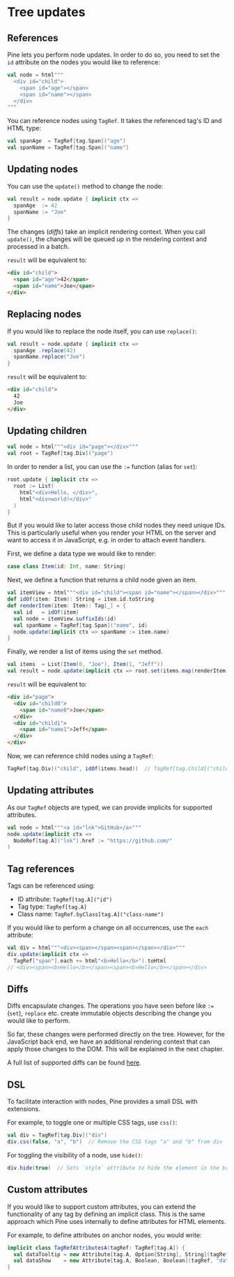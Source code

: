 # Tree updates
## References
Pine lets you perform node updates. In order to do so, you need to set the `id` attribute on the nodes you would like to reference:

```scala
val node = html"""
  <div id="child">
    <span id="age"></span>
    <span id="name"></span>
  </div>
"""
```

You can reference nodes using `TagRef`. It takes the referenced tag's ID and HTML type:

```scala
val spanAge  = TagRef[tag.Span]("age")
val spanName = TagRef[tag.Span]("name")
```

## Updating nodes
You can use the `update()` method to change the node:

```scala
val result = node.update { implicit ctx =>
  spanAge  := 42
  spanName := "Joe"
}
```

The changes (_diffs_) take an implicit rendering context. When you call `update()`, the changes will be queued up in the rendering context and processed in a batch.

`result` will be equivalent to:

```html
<div id="child">
  <span id="age">42</span>
  <span id="name">Joe</span>
</div>
```

## Replacing nodes
If you would like to replace the node itself, you can use `replace()`:

```scala
val result = node.update { implicit ctx =>
  spanAge .replace(42)
  spanName.replace("Joe")
}
```

`result` will be equivalent to:

```html
<div id="child">
  42
  Joe
</div>
```

## Updating children
```scala
val node = html"""<div id="page"></div>"""
val root = TagRef[tag.Div]("page")
```

In order to render a list, you can use the `:=` function (alias for `set`):

```scala
root.update { implicit ctx =>
  root := List(
    html"<div>Hello, </div>",
    html"<div>world!</div>"
  )
}
```

But if you would like to later access those child nodes they need unique IDs. This is particularly useful when you render your HTML on the server and want to access it in JavaScript, e.g. in order to attach event handlers.

First, we define a data type we would like to render:

```scala
case class Item(id: Int, name: String)
```

Next, we define a function that returns a child node given an item.

```scala
val itemView = html"""<div id="child"><span id="name"></span></div>"""
def idOf(item: Item): String = item.id.toString
def renderItem(item: Item): Tag[_] = {
  val id   = idOf(item)
  val node = itemView.suffixIds(id)
  val spanName = TagRef[tag.Span]("name", id)
  node.update(implicit ctx => spanName := item.name)
}
```

Finally, we render a list of items using the `set` method.

```scala
val items  = List(Item(0, "Joe"), Item(1, "Jeff"))
val result = node.update(implicit ctx => root.set(items.map(renderItem)))
```

`result` will be equivalent to:

```html
<div id="page">
  <div id="child0">
    <span id="name0">Joe</span>
  </div>
  <div id="child1">
    <span id="name1">Jeff</span>
  </div>
</div>
```

Now, we can reference child nodes using a `TagRef`:

```scala
TagRef[tag.Div]("child", idOf(items.head))  // TagRef[tag.Child]("child0")
```

## Updating attributes
As our `TagRef` objects are typed, we can provide implicits for supported attributes.

```scala
val node = html"""<a id="lnk">GitHub</a>"""
node.update(implicit ctx =>
  NodeRef[tag.A]("lnk").href := "https://github.com/"
)
```

## Tag references
Tags can be referenced using:

* ID attribute: `TagRef[tag.A]("id")`
* Tag type: `TagRef[tag.A]`
* Class name: `TagRef.byClass[tag.A]("class-name")`

If you would like to perform a change on all occurrences, use the `each` attribute:

```scala
val div = html"""<div><span></span><span></span></div>"""
div.update(implicit ctx =>
  TagRef["span"].each += html"<b>Hello</b>").toHtml
// <div><span><b>Hello</b></span><span><b>Hello</b></span></div>
```

## Diffs
Diffs encapsulate changes. The operations you have seen before like `:=` (`set`), `replace` etc. create immutable objects describing the change you would like to perform.

So far, these changes were performed directly on the tree. However, for the JavaScript back end, we have an additional rendering context that can apply those changes to the DOM. This will be explained in the next chapter.

A full list of supported diffs can be found [here](https://github.com/sparsetech/pine/blob/master/shared/src/main/scala/pine/Diff.scala).

## DSL
To facilitate interaction with nodes, Pine provides a small DSL with extensions.

For example, to toggle one or multiple CSS tags, use `css()`:

```scala
val div = TagRef[tag.Div]("div")
div.css(false, "a", "b")  // Remove the CSS tags "a" and "b" from div
```

For toggling the visibility of a node, use `hide()`:

```scala
div.hide(true)  // Sets `style` attribute to hide the element in the browser
```

## Custom attributes
If you would like to support custom attributes, you can extend the functionality of any tag by defining an implicit class. This is the same approach which Pine uses internally to define attributes for HTML elements.

For example, to define attributes on anchor nodes, you would write:

```scala
implicit class TagRefAttributesA(tagRef: TagRef[tag.A]) {
  val dataTooltip = new Attribute[tag.A, Option[String], String](tagRef, "data-tooltip")
  val dataShow    = new Attribute[tag.A, Boolean, Boolean](tagRef, "data-show")
}
```
